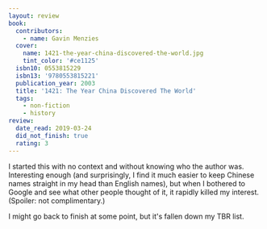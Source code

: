 ```yaml
---
layout: review
book:
  contributors:
    - name: Gavin Menzies
  cover:
    name: 1421-the-year-china-discovered-the-world.jpg
    tint_color: '#ce1125'
  isbn10: 0553815229
  isbn13: '9780553815221'
  publication_year: 2003
  title: '1421: The Year China Discovered The World'
  tags:
    - non-fiction
    - history
review:
  date_read: 2019-03-24
  did_not_finish: true
  rating: 3
---
```


I started this with no context and without knowing who the author was. Interesting enough (and surprisingly, I find it much easier to keep Chinese names straight in my head than English names), but when I bothered to Google and see what other people thought of it, it rapidly killed my interest. (Spoiler: not complimentary.)

I might go back to finish at some point, but it's fallen down my TBR list.
